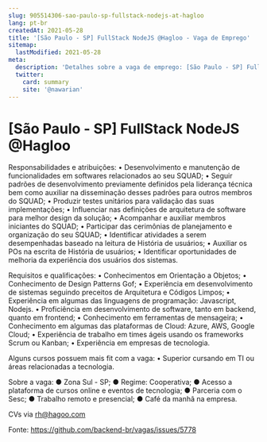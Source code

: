 ```yaml
---
slug: 905514306-sao-paulo-sp-fullstack-nodejs-at-hagloo
lang: pt-br
createdAt: 2021-05-28
title: '[São Paulo - SP] FullStack NodeJS @Hagloo - Vaga de Emprego'
sitemap:
  lastModified: 2021-05-28
meta:
  description: 'Detalhes sobre a vaga de emprego: [São Paulo - SP] FullStack NodeJS @Hagloo'
  twitter:
    card: summary
    site: '@nawarian'
---
```


# [São Paulo - SP] FullStack NodeJS @Hagloo

Responsabilidades e atribuições:
• Desenvolvimento e manutenção de funcionalidades em softwares relacionados ao seu SQUAD; 
• Seguir padrões de desenvolvimento previamente definidos pela liderança técnica bem como auxiliar na disseminação desses padrões para outros membros do SQUAD;
• Produzir testes unitários para validação das suas implementações;
• Influenciar nas definições de arquitetura de software para melhor design da solução;
• Acompanhar e auxiliar membros iniciantes do SQUAD;
• Participar das cerimônias de planejamento e organização do seu SQUAD;
• Identificar atividades a serem desempenhadas baseado na leitura de História de usuários;
• Auxiliar os POs na escrita de História de usuários;
• Identificar oportunidades de melhoria da experiência dos usuários dos sistemas.

Requisitos e qualificações:
• Conhecimentos em Orientação a Objetos;
• Conhecimento de Design Patterns Gof;
• Experiência em desenvolvimento de sistemas seguindo preceitos de Arquitetura e Códigos Limpos;
• Experiência em algumas das linguagens de programação: Javascript, Nodejs. 
• Proficiência em desenvolvimento de software, tanto em backend, quanto em frontend;
• Conhecimento em ferramentas de mensageira; 
• Conhecimento em algumas das plataformas de Cloud: Azure, AWS, Google Cloud; 
• Experiência de trabalho em times ágeis usando os frameworks Scrum ou Kanban;
• Experiência em empresas de tecnologia.

Alguns cursos possuem mais fit com a vaga:
• Superior cursando em TI ou áreas relacionadas a tecnologia.
 
Sobre a vaga:
● Zona Sul - SP;
● Regime: Cooperativa;
● Acesso a plataforma de cursos online e eventos de tecnologia;
● Parceria com o Sesc;
● Trabalho remoto e presencial;
● Café da manhã na empresa.
 
CVs via rh@hagoo.com

Fonte: https://github.com/backend-br/vagas/issues/5778
